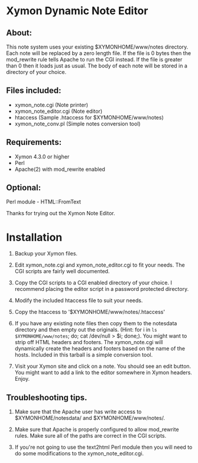 Xymon Dynamic Note Editor
================================
## About:
This note system uses your existing $XYMONHOME/www/notes
directory. Each note will be replaced by a zero
length file. If the file is 0 bytes then the
mod_rewrite rule tells Apache to run the CGI
instead. If the file is greater than 0 then it loads
just as usual. The body of each note will be stored
in a directory of your choice.

## Files included: 
* xymon_note.cgi (Note printer)
* xymon_note_editor.cgi (Note editor)
* htaccess (Sample .htaccess for $XYMONHOME/www/notes)
* xymon_note_conv.pl (Simple notes conversion tool)

## Requirements: 
* Xymon 4.3.0 or higher
* Perl
* Apache(2) with mod_rewrite enabled

## Optional:
Perl module - HTML::FromText
	
Thanks for trying out the Xymon Note Editor.

Installation
================================

1. Backup your Xymon files.

2. Edit xymon_note.cgi and xymon_note_editor.cgi to fit your needs. The CGI scripts are fairly well documented.

3. Copy the CGI scripts to a CGI enabled directory of your choice. I recommend placing the editor script in a password protected directory. 

4. Modify the included htaccess file to suit your needs. 

5. Copy the htaccess to '$XYMONHOME/www/notes/.htaccess'

6. If you have any existing note files then copy them to the notesdata directory and then empty out the originals. (Hint: for i in `ls $XYMONHOME/www/notes`; do; cat /dev/null > $i; done;). You might want to strip off HTML headers and footers. The xymon_note.cgi will dynamically create the headers and footers based on the name of the hosts. Included in this tarball is a simple conversion tool. 

7. Visit your Xymon site and click on a note. You should see an edit button. You might want to add a link to the editor somewhere in Xymon headers. Enjoy.

## Troubleshooting tips.
1. Make sure that the Apache user has write access to $XYMONHOME/notesdata/ and $XYMONHOME/www/notes/.

2. Make sure that Apache is properly configured to allow mod_rewrite rules.	Make sure all of the paths are correct in the CGI scripts.

3. If you're not going to use the text2html Perl module then you will need to do some modifications to the xymon_note_editor.cgi.
